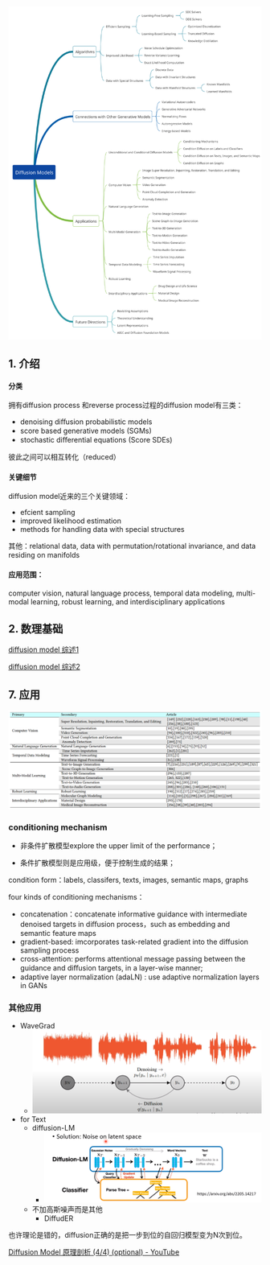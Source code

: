 ![](./imags/DiffusionModels.svg)

## 1. 介绍

#### 分类

拥有diffusion process 和reverse process过程的diffusion model有三类：

- denoising diﬀusion probabilistic models 
- score based generative models (SGMs)
- stochastic diﬀerential equations (Score SDEs)

彼此之间可以相互转化（reduced）

#### 关键细节

diffusion model近来的三个关键领域：

- efcient sampling
- improved likelihood estimation
- methods for handling data with special structures 

其他：relational data, data with permutation/rotational invariance, and data residing on manifolds

#### 应用范围：

computer vision, natural language process, temporal data modeling, multi-modal learning, robust learning, and interdisciplinary applications



## 2. 数理基础

[diffusion model 综述1](./DM——0.数学原理.md)

[diffusion model 综述2](./DM——0.1.综述.md)

## 7. 应用

![image-20230411145013778](./imags/image-20230411145013778.png)

### conditioning mechanism

- 非条件扩散模型explore the upper limit of the performance；

- 条件扩散模型则是应用级，便于控制生成的结果；

condition form：labels, classifers, texts, images, semantic maps, graphs   

four kinds of conditioning mechanisms：

- concatenation：concatenate informative guidance with intermediate denoised targets in diﬀusion process，such as embedding and semantic feature maps
- gradient-based: imcorporates task-related gradient into the diffusion sampling process
- cross-attention: performs attentional message passing between the guidance and diﬀusion targets, in a layer-wise manner;
- adaptive layer normalization (adaLN) : use adaptive normalization layers  in GANs





### 其他应用

- WaveGrad
  - ![image-20230416135434896](./imags/image-20230416135434896.png)
- for Text
  - diffusion-LM
    - ![image-20230416135539711](./imags/image-20230416135539711.png)
  - 不加高斯噪声而是其他
    - DiffudER

也许理论是错的，diffusion正确的是把一步到位的自回归模型变为N次到位。

  [Diffusion Model 原理剖析 (4/4) (optional) - YouTube](https://www.youtube.com/watch?v=67_M2qP5ssY)
